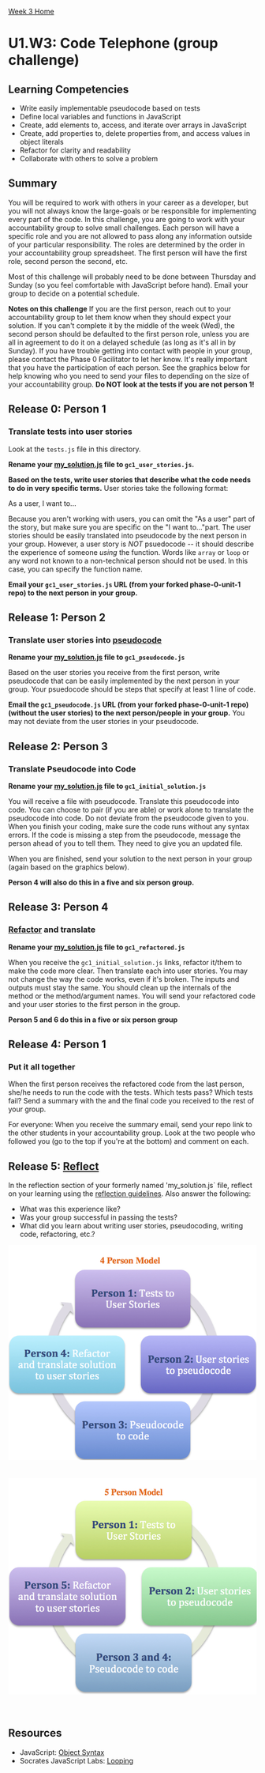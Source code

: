 [Week 3 Home](../)

# U1.W3: Code Telephone (group challenge)

## Learning Competencies
- Write easily implementable pseudocode based on tests
- Define local variables and functions in JavaScript
- Create, add elements to, access, and iterate over arrays in JavaScript
- Create, add properties to, delete properties from, and access values in object literals
- Refactor for clarity and readability
- Collaborate with others to solve a problem

## Summary
You will be required to work with others in your career as a developer, but you will not always know the large-goals or be responsible for implementing every part of the code. In this challenge, you are going to work with your accountability group to solve small challenges. Each person will have a specific role and you are not allowed to pass along any information outside of your particular responsibility. The roles are determined by the order in your accountability group spreadsheet. The first person will have the first role, second person the second, etc. 

Most of this challenge will probably need to be done between Thursday and Sunday (so you feel comfortable with JavaScript before hand). Email your group to decide on a potential schedule. 

**Notes on this challenge**
If you are the first person, reach out to your accountability group to let them know when they should expect your solution. If you can't complete it by the middle of the week (Wed), the second person should be defaulted to the first person role, unless you are all in agreement to do it on a delayed schedule (as long as it's all in by Sunday). If you have trouble getting into contact with people in your group, please contact the Phase 0 Facilitator to let her know. It's really important that you have the participation of each person. See the graphics below for help knowing who you need to send your files to depending on the size of your accountability group. **Do NOT look at the tests if you are not person 1!**

## Release 0: Person 1 
### Translate tests into user stories

Look at the `tests.js` file in this directory. 

**Rename your [my_solution.js](./my_solution.js) file to `gc1_user_stories.js`.**

**Based on the tests, write user stories that describe what the code needs to do in very specific terms.** User stories take the following format:

As a user, I want to...

Because you aren't working with users, you can omit the "As a user" part of the story, but make sure you are specific on the "I want to..."part. The user stories should be easily translated into pseudocode by the next person in your group.  However, a user story is *NOT* psuedocode -- it should describe the experience of someone *using* the function.  Words like `array` or `loop` or any word not known to a non-technical person should not be used.  In this case, you can specify the function name.

**Email your `gc1_user_stories.js` URL (from your forked phase-0-unit-1 repo) to the next person in your group.**

## Release 1: Person 2
### Translate user stories into [pseudocode](https://github.com/Devbootcamp/phase-0-handbook/blob/master/coding-references/pseudocode.md) 
**Rename your [my_solution.js](./my_solution.js) file to `gc1_pseudocode.js`**

Based on the user stories you receive from the first person, write pseudocode that can be easily implemented by the next person in your group.  Your psuedocode should be steps that specify at least 1 line of code.

**Email the `gc1_pseudocode.js` URL (from your forked phase-0-unit-1 repo) (without the user stories) to the next person/people in your group.** You may not deviate from the user stories in your pseudocode.

## Release 2: Person 3 
### Translate Pseudocode into Code
**Rename your [my_solution.js](./my_solution.js) file to  `gc1_initial_solution.js`**

You will receive a file with pseudocode. Translate this pseudocode into code. You can choose to pair (if you are able) or work alone to translate the pseudocode into code. Do not deviate from the pseudocode given to you. 
When you finish your coding, make sure the code runs without any syntax errors. If the code is missing a step from the pseudocode, message the person ahead of you to tell them. They need to give you an updated file. 

When you are finished, send your solution to the next person in your group (again based on the graphics below). 

**Person 4 will also do this in a five and six person group.**

## Release 3: Person 4 
### [Refactor](https://github.com/Devbootcamp/phase-0-handbook/blob/master/coding-references/refactoring.md) and translate
**Rename your [my_solution.js](./my_solution.js) file to `gc1_refactored.js`**

When you receive the `gc1_initial_solution.js` links, refactor it/them to make the code more clear. Then translate each into user stories. You may not change the way the code works, even if it's broken. The inputs and outputs must stay the same. You should clean up the internals of the method or the method/argument names. You will send your refactored code and your user stories to the first person in the group.

**Person 5 and 6 do this in a five or six person group**

## Release 4: Person 1 
### Put it all together

When the first person receives the refactored code from the last person, she/he needs to run the code with the tests. Which tests pass? Which tests fail? Send a summary with the and the final code you received to the rest of your group. 

For everyone: When you receive the summary email, send your repo link to the other students in your accountability group. Look at the two people who followed you (go to the top if you're at the bottom) and comment on each. 

## Release 5: [Reflect](https://github.com/Devbootcamp/phase-0-handbook/blob/master/coding-references/reflection-guidelines.md)
In the reflection section of your formerly named 'my_solution.js` file, reflect on your learning using the [reflection guidelines](https://github.com/Devbootcamp/phase-0-handbook/blob/master/coding-references/reflection-guidelines.md). Also answer the following:
- What was this experience like? 
- Was your group successful in passing the tests? 
- What did you learn about writing user stories, pseudocoding, writing code, refactoring, etc.?


![4_person.jpg](/week-3/imgs/4_person.jpg)<br><br><br>
![5_person.jpg](/week-3/imgs/5_person.jpg)<br><br><br>
<!-- ![6_person.jpg](/week_3/imgs/6_person.jpg)<br><br><br> -->

## Resources
- JavaScript: [Object Syntax](http://www.sitepoint.com/back-to-basics-javascript-object-syntax/)
- Socrates JavaScript Labs: [Looping](https://socrates.devbootcamp.com/labs/javascript/loops/looping-basics)
